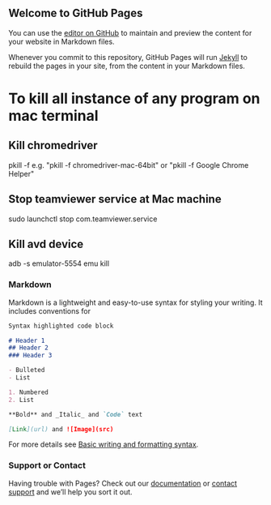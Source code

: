 ## Welcome to GitHub Pages

You can use the [editor on GitHub](https://github.com/deepakarorawins/deepakarorawins.github.io/edit/main/index.md) to maintain and preview the content for your website in Markdown files.

Whenever you commit to this repository, GitHub Pages will run [Jekyll](https://jekyllrb.com/) to rebuild the pages in your site, from the content in your Markdown files.

# To kill all instance of any program on mac terminal
## Kill chromedriver
pkill -f e.g. "pkill -f chromedriver-mac-64bit" or "pkill -f Google Chrome Helper"

## Stop teamviewer service at Mac machine 
sudo launchctl stop com.teamviewer.service

## Kill avd device
adb -s emulator-5554 emu kill

### Markdown

Markdown is a lightweight and easy-to-use syntax for styling your writing. It includes conventions for

```markdown
Syntax highlighted code block

# Header 1
## Header 2
### Header 3

- Bulleted
- List

1. Numbered
2. List

**Bold** and _Italic_ and `Code` text

[Link](url) and ![Image](src)
```

For more details see [Basic writing and formatting syntax](https://docs.github.com/en/github/writing-on-github/getting-started-with-writing-and-formatting-on-github/basic-writing-and-formatting-syntax).


### Support or Contact

Having trouble with Pages? Check out our [documentation](https://docs.github.com/categories/github-pages-basics/) or [contact support](https://support.github.com/contact) and we’ll help you sort it out.
